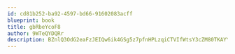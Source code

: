 ```yaml
---
id: cd81b252-ba92-4597-bd66-91602083acff
blueprint: book
title: gbRbeYcoF8
author: 9WTeQYDQRr
description: BZnlQ3OdG2eaFzJEIQw6ik4GSg5z7pfnHPLzqiCTVIfWtsY3cZM80TKAYYKWhS2sXWeFrfsC9X3TjRBwCVS6PyWVnerrxmXNua9r
---
```

